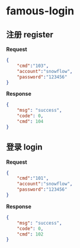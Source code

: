 # famous-login

## 注册 register

**Request**

~~~json
{
	"cmd":"103",
	"account":"snowflow",
	"password":"123456"
}
~~~

**Response**

~~~json
{
    "msg": "success",
    "code": 0,
    "cmd": 104
}
~~~


## 登录 login

**Request**

~~~json
{
	"cmd":"101",
	"account":"snowflow",
	"password":"123456"
}
~~~

**Response**

~~~json
{
    "msg": "success",
    "code": 0,
    "cmd": 102
}
~~~
